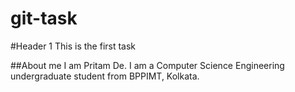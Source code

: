 # git-task

#Header 1
This is the first task

##About me
I am Pritam De. I am a Computer Science Engineering undergraduate student from BPPIMT, Kolkata.